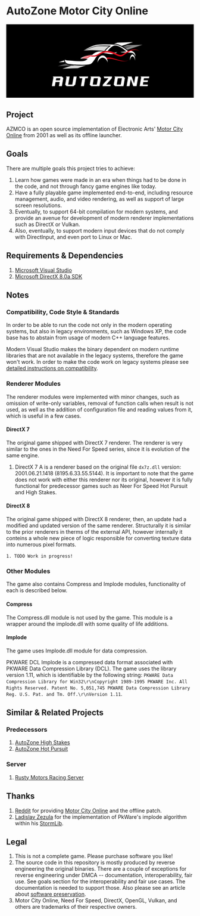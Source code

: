 # AutoZone Motor City Online
![Auto Zone](./Extras/Logo.png)

## Project
AZMCO is an open source implementation of Electronic Arts' [Motor City Online](https://en.wikipedia.org/wiki/Motor_City_Online) from 2001 as well as its offline launcher.

## Goals
There are multiple goals this project tries to achieve:
1. Learn how games were made in an era when things had to be done in the code, and not through fancy game engines like today.
2. Have a fully playable game implemented end-to-end, including resource management, audio, and video rendering, as well as support of large screen resolutions.
3. Eventually, to support 64-bit compilation for modern systems, and provide an avenue for development of modern renderer implementations such as DirectX or Vulkan.
4. Also, eventually, to support modern input devices that do not comply with DirectInput, and even port to Linux or Mac.

## Requirements & Dependencies
1. [Microsoft Visual Studio](https://visualstudio.microsoft.com/downloads/)
2. [Microsoft DirectX 8.0a SDK](https://archive.org/details/dx8a_sdk)

## Notes
### Compatibility, Code Style & Standards
In order to be able to run the code not only in the modern operating systems, but also in legacy environments, such as Windows XP, the code base has to abstain from usage of modern C++ language features.

Modern Visual Studio makes the binary dependent on modern runtime libraries that are not available in the legacy systems, therefore the game won't work. In order to make the code work on legacy systems please see [detailed instructions on compatibility](COMPATIBILITY.MD).

### Renderer Modules
The renderer modules were implemented with minor changes, such as omission of write-only variables, removal of function calls when result is not used, as well as the addition of configuration file and reading values from it, which is useful in a few cases.

#### DirectX 7
The original game shipped with DirectX 7 renderer. The renderer is very similar to the ones in the Need For Speed series, since it is evolution of the same engine.

1. DirectX 7 A is a renderer based on the original file `dx7z.dll` version: 2001.06.21.1418 (8195.6.33.55.5144). It is important to note that the game does not work with either this renderer nor its original, however it is fully functional for predecessor games such as Neer For Speed Hot Pursuit and High Stakes.

#### DirectX 8
The original game shipped with DirectX 8 renderer, then, an update had a modified and updated version of the same renderer. Structurally it is similar to the prior renderers in therms of the external API, however internally it conteins a whole new piece of logic responsible for converting texture data into numerous pixel formats.

	1. TODO Work in progress!

### Other Modules
The game also contains Compress and Implode modules, functionality of each is described below.

#### Compress
The Compress.dll module is not used by the game. This module is a wrapper around the implode.dll with some quality of life additions.

#### Implode
The game uses Implode.dll module for data compression.

PKWARE DCL Implode is a compressed data format associated with PKWARE Data Compression Library (DCL). The game uses the library version 1.11, which is identifiable by the following string:
`PKWARE Data Compression Library for Win32\r\nCopyright 1989-1995 PKWARE Inc. All Rights Reserved.
Patent No. 5,051,745
PKWARE Data Compression Library Reg. U.S. Pat. and Tm. Off.\r\nVersion 1.11`.

## Similar & Related Projects
### Predecessors
1. [AutoZone High Stakes](https://github.com/americusmaximus/AZHS)
2. [AutoZone Hot Pursuit](https://github.com/americusmaximus/AZHP)

### Server
1. [Rusty Motors Racing Server](https://github.com/rustymotors/server)

## Thanks
1. [Reddit](https://www.reddit.com/) for providing [Motor City Online](https://www.reddit.com/r/needforspeed/comments/12xz4ce/do_you_guys_remember_motor_city_online_and_if_so/) and the offline patch.
2. [Ladislav Zezula](https://github.com/ladislav-zezula) for the implementation of PkWare's implode algorithm within his [StormLib](https://github.com/ladislav-zezula/StormLib).

## Legal
1. This is not a complete game. Please purchase software you like!
2. The source code in this repository is mostly produced by reverse engineering the original binaries. There are a couple of exceptions for reverse engineering under DMCA -- documentation, interoperability, fair use. See goals section for the interoperability and fair use cases. The documentation is needed to support those. Also please see an article about [software preservation](https://en.wikipedia.org/wiki/Digital_preservation).
3. Motor City Online, Need For Speed, DirectX, OpenGL, Vulkan, and others are trademarks of their respective owners.

